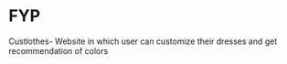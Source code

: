 # FYP
Custlothes- Website in which user can customize their dresses and get recommendation of colors
